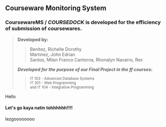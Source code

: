 ## **Courseware Monitoring System**

### CoursewareMS / *COURSEDOCK* is developed for the efficiency of submission of coursewares.

>>  
>**Developed by:**
>>
>>Benitez, Richelle Dorothy  
>>Martinez, John Edrian  
>>Santos, Milan Franco
>>Cantorna, Rhonalyn
>>Navarro, Rex
>>
> __*Developed for the purpose of our Final Project in the ff courses:*__  
>> <sub> IT 103 - Advanced Database Systems <br> </sub>
>> <sub> IT 301 - Web Programming <br> </sub>
>> <sub> and IT 104 - Integrative Programming <br> </sub>
>

Hello



#### Let's go kaya natin tohhhhhh!!!!


lezgoooooooo
